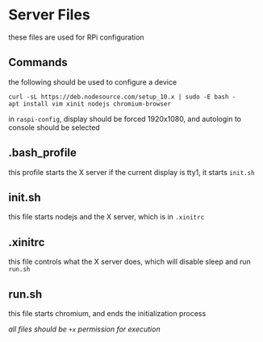 # Server Files
these files are used for RPi configuration

## Commands
the following should be used to configure a device
```
curl -sL https://deb.nodesource.com/setup_10.x | sudo -E bash -
apt install vim xinit nodejs chromium-browser
```
in `raspi-config`, display should be forced 1920x1080, and autologin to console should be selected

## .bash_profile
this profile starts the X server if the current display is tty1, it starts  `init.sh`

## init.sh
this file starts nodejs and the X server, which is in `.xinitrc`

## .xinitrc
this file controls what the X server does, which will disable sleep and run `run.sh`

## run.sh
this file starts chromium, and ends the initialization process

*all files should be `+x` permission for execution*